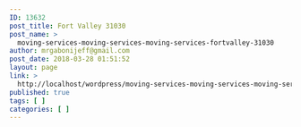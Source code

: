 ```yaml
---
ID: 13632
post_title: Fort Valley 31030
post_name: >
  moving-services-moving-services-moving-services-fortvalley-31030
author: mrgabonijeff@gmail.com
post_date: 2018-03-28 01:51:52
layout: page
link: >
  http://localhost/wordpress/moving-services-moving-services-moving-services-fortvalley-31030/
published: true
tags: [ ]
categories: [ ]
---
```

